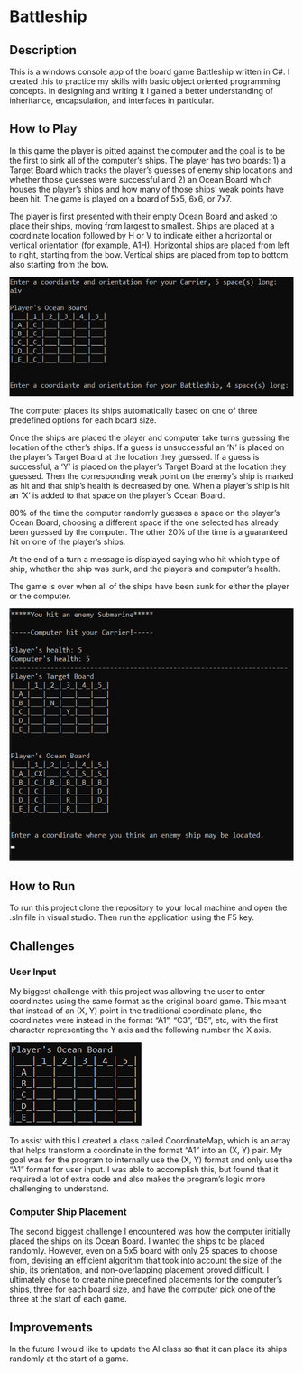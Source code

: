 # Battleship
## Description
This is a windows console app of the board game Battleship written in C#. I created this to practice my skills with basic object oriented programming concepts. In designing and writing it I gained a better understanding of inheritance, encapsulation, and interfaces in particular.

## How to Play
In this game the player is pitted against the computer and the goal is to be the first to sink all of the computer’s ships. The player has two boards: 1) a Target Board which tracks the player’s guesses of enemy ship locations and whether those guesses were successful and 2) an Ocean Board which houses the player’s ships and how many of those ships’ weak points have been hit. The game is played on a board of 5x5, 6x6, or 7x7.

The player is first presented with their empty Ocean Board and asked to place their ships, moving from largest to smallest. Ships are placed at a coordinate location followed by H or V to indicate either a horizontal or vertical orientation (for example, A1H). Horizontal ships are placed from left to right, starting from the bow. Vertical ships are placed from top to bottom, also starting from the bow.

![A screenshot of a player placing ships](/assets/images/place-player-ships.png)

The computer places its ships automatically based on one of three predefined options for each board size.

Once the ships are placed the player and computer take turns guessing the location of the other’s ships. If a guess is unsuccessful an ‘N’ is placed on the player’s Target Board at the location they guessed. If a guess is successful, a ‘Y’ is placed on the player’s Target Board at the location they guessed. Then the corresponding weak point on the enemy’s ship is marked as hit and that ship’s health is decreased by one. When a player’s ship is hit an ‘X’ is added to that space on the player’s Ocean Board.

80% of the time the computer randomly guesses a space on the player’s Ocean Board, choosing a different space if the one selected has already been guessed by the computer. The other 20% of the time is a guaranteed hit on one of the player’s ships.

At the end of a turn a message is displayed saying who hit which type of ship, whether the ship was sunk, and the player’s and computer’s health.

The game is over when all of the ships have been sunk for either the player or the computer.

![A screenshot of a game in progress](/assets/images/game-in-progress.png)

## How to Run
To run this project clone the repository to your local machine and open the .sln file in visual studio. Then run the application using the F5 key.

## Challenges
### User Input
My biggest challenge with this project was allowing the user to enter coordinates using the same format as the original board game. This meant that instead of an (X, Y) point in the traditional coordinate plane, the coordinates were instead in the format “A1”, “C3”, “B5”, etc, with the first character representing the Y axis and the following number the X axis.

![A screenshot of the player’s empty Ocean Board](/assets/images/player-empty-ocean-board.png)

To assist with this I created a class called CoordinateMap, which is an array that helps transform a coordinate in the format “A1” into an (X, Y) pair. My goal was for the program to internally use the (X, Y) format and only use the “A1” format for user input. I was able to accomplish this, but found that it required a lot of extra code and also makes the program’s logic more challenging to understand.

### Computer Ship Placement
The second biggest challenge I encountered was how the computer initially placed the ships on its Ocean Board. I wanted the ships to be placed randomly. However, even on a 5x5 board with only 25 spaces to choose from, devising an efficient algorithm that took into account the size of the ship, its orientation, and non-overlapping placement proved difficult. I ultimately chose to create nine predefined placements for the computer’s ships, three for each board size, and have the computer pick one of the three at the start of each game.

## Improvements
In the future I would like to update the AI class so that it can place its ships randomly at the start of a game.
